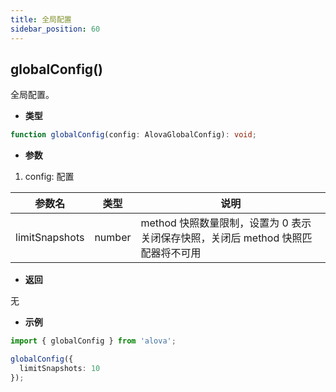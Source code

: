 ```yaml
---
title: 全局配置
sidebar_position: 60
---
```


## globalConfig()

全局配置。

- **类型**

```ts
function globalConfig(config: AlovaGlobalConfig): void;
```

- **参数**

1. config: 配置

| 参数名         | 类型   | 说明                                                                             |
| -------------- | ------ | -------------------------------------------------------------------------------- |
| limitSnapshots | number | method 快照数量限制，设置为 0 表示关闭保存快照，关闭后 method 快照匹配器将不可用 |

- **返回**

无

- **示例**

```ts
import { globalConfig } from 'alova';

globalConfig({
  limitSnapshots: 10
});
```
